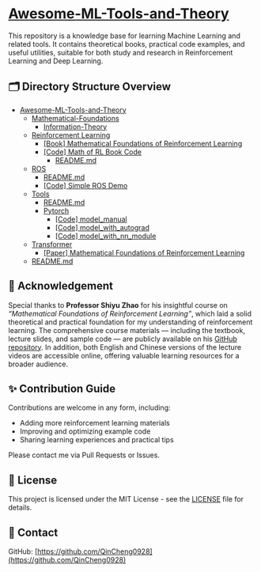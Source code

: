 # [Awesome-ML-Tools-and-Theory](#Awesome-ML-Tools-and-Theory)

This repository is a knowledge base for learning Machine Learning and related tools. It contains theoretical books, practical code examples, and useful utilities, suitable for both study and research in Reinforcement Learning and Deep Learning.

## 🗂️ Directory Structure Overview

- [Awesome-ML-Tools-and-Theory](#Awesome-ML-Tools-and-Theory)
  - [Mathematical-Foundations](./Mathematical-Foundations/)
    - [Information-Theory](./Mathematical-Foundations/Information-Theory.pdf)
  - [Reinforcement Learning](./Reinforcement-Learning/)
    - [[Book] Mathematical Foundations of Reinforcement Learning](./Reinforcement-Learning/Mathematical_Foundations_of_Reinforcement_Learning.pdf)
    - [[Code] Math of RL Book Code](./Reinforcement-Learning/Math-RL-Book-Code)
      - [README.md](./Reinforcement-Learning/Math-RL-Book-Code/README.md) 
  - [ROS](./ROS/)
    - [README.md](./ROS/README.md)
    - [[Code] Simple ROS Demo](./ROS/Simple-ROS-Demo/)
  - [Tools](./Tools/)
    - [README.md](./Tools/README.md) 
    - [Pytorch](./Tools/Pytorch/)
      - [[Code] model_manual](./Tools/Pytorch/model_manual.py)
      - [[Code] model_with_autograd](./Tools/Pytorch/model_with_autograd.py)
      - [[Code] model_with_nn_module](./Tools/Pytorch/model_with_nn_module.py)
  - [Transformer](./Transformer)
    - [[Paper] Mathematical Foundations of Reinforcement Learning](./Transformer/Attention_Is_All_You_Need.pdf)
  - [README.md](./README.md)



## 🙏 Acknowledgement

Special thanks to **Professor Shiyu Zhao** for his insightful course on *“Mathematical Foundations of Reinforcement Learning”*, which laid a solid theoretical and practical foundation for my understanding of reinforcement learning. The comprehensive course materials — including the textbook, lecture slides, and sample code — are publicly available on his [GitHub repository](https://github.com/MathFoundationRL/Book-Mathematical-Foundation-of-Reinforcement-Learning.git). In addition, both English and Chinese versions of the lecture videos are accessible online, offering valuable learning resources for a broader audience.

## ✨ Contribution Guide

Contributions are welcome in any form, including:

- Adding more reinforcement learning materials
- Improving and optimizing example code
- Sharing learning experiences and practical tips

Please contact me via Pull Requests or Issues.

## 📜 License

This project is licensed under the MIT License - see the [LICENSE](./LICENSE) file for details.

## 🔗 Contact

GitHub: [https://github.com/QinCheng0928](https://github.com/QinCheng0928)

